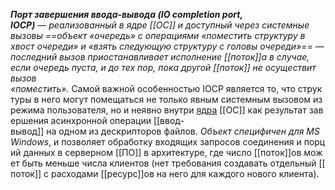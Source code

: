 _**Порт завершения ввода-вывода (IO completion port, IOCP)**_ — _реализованный в ядре [[ОС]] и доступный через системные вызовы ==объект «очередь» с операциями «поместить структуру в хвост очереди» и «взять следующую структуру с головы очереди»== — последний вызов приостанавливает исполнение [[поток]]а в случае, если очередь пуста, и до тех пор, пока другой [[поток]] не осуществит вызов «поместить»._ Самой важной особенностью IOCP является то, что структуры в него могут помещаться не только явным системным вызовом из режима пользователя, но и неявно внутри [ядра](Ядро) [[ОС]] как результат завершения асинхронной операции [[ввод-вывод]] на одном из дескрипторов файлов. _Объект специфичен для MS Windows_, и позволяет обработку входящих запросов соединения и порций данных в серверном [[ПО]] в архитектуре, где число [[поток]]ов может быть меньше числа клиентов (нет требования создавать отдельный [[поток]] с расходами [[ресурс]]ов на него для каждого нового клиента).

